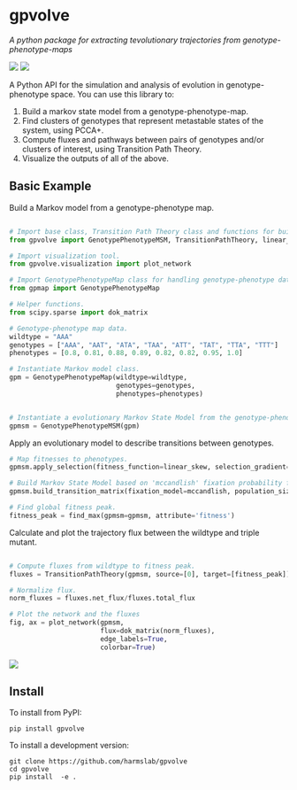 # gpvolve

*A python package for extracting tevolutionary trajectories from genotype-phenotype-maps*

[![](https://img.shields.io/pypi/v/gpvolve.svg)](https://pypi.python.org/pypi/gpvolve)
[![](https://readthedocs.org/projects/gpvolve/badge/?version=latest)](https://gpvolve.readthedocs.io/en/latest/?badge=latest)


A Python API for the simulation and analysis of evolution in genotype-phenotype space.
You can use this library to:

   1. Build a markov state model from a genotype-phenotype-map.
   2. Find clusters of genotypes that represent metastable states of the system, using PCCA+.
   3. Compute fluxes and pathways between pairs of genotypes and/or clusters of interest, using Transition Path Theory.
   4. Visualize the outputs of all of the above.

## Basic Example

Build a Markov model from a genotype-phenotype map.
```python

# Import base class, Transition Path Theory class and functions for building Markov Model.
from gpvolve import GenotypePhenotypeMSM, TransitionPathTheory, linear_skew, mccandlish, find_max

# Import visualization tool.
from gpvolve.visualization import plot_network

# Import GenotypePhenotypeMap class for handling genotype-phenotype data.
from gpmap import GenotypePhenotypeMap

# Helper functions.
from scipy.sparse import dok_matrix

# Genotype-phenotype map data.
wildtype = "AAA"
genotypes = ["AAA", "AAT", "ATA", "TAA", "ATT", "TAT", "TTA", "TTT"]
phenotypes = [0.8, 0.81, 0.88, 0.89, 0.82, 0.82, 0.95, 1.0]

# Instantiate Markov model class.
gpm = GenotypePhenotypeMap(wildtype=wildtype,
                           genotypes=genotypes,
                           phenotypes=phenotypes)


# Instantiate a evolutionary Markov State Model from the genotype-phenotype map.
gpmsm = GenotypePhenotypeMSM(gpm)
```
Apply an evolutionary model to describe transitions between genotypes.
```python
# Map fitnesses to phenotypes.
gpmsm.apply_selection(fitness_function=linear_skew, selection_gradient=1)

# Build Markov State Model based on 'mccandlish' fixation probability function.
gpmsm.build_transition_matrix(fixation_model=mccandlish, population_size=100)

# Find global fitness peak.
fitness_peak = find_max(gpmsm=gpmsm, attribute='fitness')
```

Calculate and plot the trajectory flux between the wildtype and triple mutant.
```python

# Compute fluxes from wildtype to fitness peak.
fluxes = TransitionPathTheory(gpmsm, source=[0], target=[fitness_peak])

# Normalize flux.
norm_fluxes = fluxes.net_flux/fluxes.total_flux

# Plot the network and the fluxes
fig, ax = plot_network(gpmsm,
                       flux=dok_matrix(norm_fluxes),
                       edge_labels=True,
                       colorbar=True)

```

![](img/basic_example.png)


## Install

To install from PyPI:
```
pip install gpvolve
```

To install a development version:
```
git clone https://github.com/harmslab/gpvolve
cd gpvolve
pip install  -e .
```


